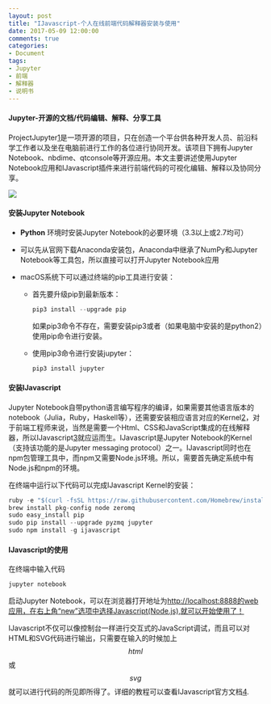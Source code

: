 ```yaml
---
layout: post
title: "IJavascript-个人在线前端代码解释器安装与使用"
date: 2017-05-09 12:00:00
comments: true
categories:
- Document
tags:
- Jupyter
- 前端
- 解释器
- 说明书
---
```


#### Jupyter-开源的文档/代码编辑、解释、分享工具

ProjectJupyter[1](https://github.com/jupyter)是一项开源的项目，只在创造一个平台供各种开发人员、前沿科学工作者以及坐在电脑前进行工作的各位进行协同开发。该项目下拥有Jupyter Notebook、nbdime、qtconsole等开源应用。本文主要讲述使用Jupyter Notebook应用和IJavascript插件来进行前端代码的可视化编辑、解释以及协同分享。

![](https://img.alicdn.com/imgextra/i4/O1CN01KMRQCb1j1YNXyLSAg_!!6000000004488-49-tps-824-340.webp)

<!-- more -->

#### 安装Jupyter Notebook

*   **Python** 环境时安装Jupyter Notebook的必要环境（3.3以上或2.7均可）
*   可以先从官网下载Anaconda安装包，Anaconda中继承了NumPy和Jupyter Notebook等工具包，所以直接可以打开Jupyter Notebook应用
*   macOS系统下可以通过终端的pip工具进行安装：

    *   首先要升级pip到最新版本：

        ```javascript
        pip3 install --upgrade pip
        ```

        如果pip3命令不存在，需要安装pip3或者（如果电脑中安装的是python2）使用pip命令进行安装。

    *   使用pip3命令进行安装jupyter：

        ```javascript  	
        pip3 install jupyter
        ```

#### 安装IJavascript

Jupyter Notebook自带python语言编写程序的编译，如果需要其他语言版本的notebook（Julia，Ruby，Haskell等），还需要安装相应语言对应的Kernel[2](https://github.com/jupyter/jupyter/wiki/Jupyter-kernels)，对于前端工程师来说，当然是需要一个Html、CSS和JavaScript集成的在线解释器，所以IJavascript[3](https://github.com/n-riesco/ijavascript)就应运而生。IJavascript是Jupyter Notebook的Kernel（支持该功能的是Jupyter messaging protocol）之一。IJavascript同时也在npm包管理工具中，而npm又需要Node.js环境。所以，需要首先确定系统中有Node.js和npm的环境。

在终端中运行以下代码可以完成IJavascript Kernel的安装：

```javascript
ruby -e "$(curl -fsSL https://raw.githubusercontent.com/Homebrew/install/master/install)"
brew install pkg-config node zeromq
sudo easy_install pip
sudo pip install --upgrade pyzmq jupyter
sudo npm install -g ijavascript
```

#### IJavascript的使用

在终端中输入代码

```javascript
jupyter notebook
```

启动Jupyter Notebook，可以在浏览器打开地址为[http://localhost:8888的web应用，在右上角“new”选项中选择Javascript(Node.js),就可以开始使用了！](http://localhost:8888的web应用，在右上角“new”选项中选择Javascript(Node.js),就可以开始使用了！)

IJavascript不仅可以像控制台一样进行交互式的JavaScript调试，而且可以对HTML和SVG代码进行输出，只需要在输入的时候加上$$html$$或$$svg$$就可以进行代码的所见即所得了。详细的教程可以查看IJavascript官方文档[4](http://n-riesco.github.io/ijavascript/index.html).